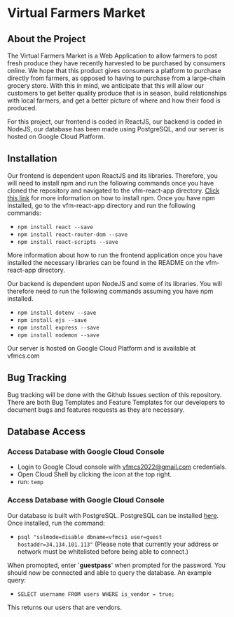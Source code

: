 # Virtual Farmers Market
## About the Project
The Virtual Farmers Market is a Web Application to allow farmers to post fresh produce they have recently harvested to be purchased by consumers online. We hope that this product gives consumers a platform to purchase directly from farmers, as opposed to having to purchase from a large-chain grocery store. With this in mind, we anticipate that this will allow our customers to get better quality produce that is in season, build relationships with local farmers, and get a better picture of where and how their food is produced. 

For this project, our frontend is coded in ReactJS, our backend is coded in NodeJS, our database has been made using PostgreSQL, and our server is hosted on Google Cloud Platform. 

## Installation
Our frontend is dependent upon ReactJS and its libraries. Therefore, you will need to install npm and run the following commands once you have cloned the repository and navigated to the vfm-react-app directory. [Click this link](https://docs.npmjs.com/downloading-and-installing-node-js-and-npm) for more information on how to install npm. Once you have npm installed, go to the vfm-react-app directory and run the following commands:

- `npm install react --save`
- `npm install react-router-dom --save`
- `npm install react-scripts --save`

More information about how to run the frontend application once you have installed the necessary libraries can be found in the README on the vfm-react-app directory.

Our backend is dependent upon NodeJS and some of its libraries. You will therefore need to run the following commands assuming you have npm installed.

- `npm install dotenv --save`
- `npm install ejs --save`
- `npm install express --save`
- `npm install nodemon --save`

Our server is hosted on Google Cloud Platform and is available at vfmcs.com

## Bug Tracking
Bug tracking will be done with the Github Issues section of this repository. There are both Bug Templates and Feature Templates for our developers to document bugs and features requests as they are necessary.

## Database Access
### Access Database with Google Cloud Console
- Login to Google Cloud console with vfmcs2022@gmail.com credentials. 
- Open Cloud Shell by clicking the icon at the top right.
- run: `temp`

### Access Database with Google Cloud Console
Our database is built with PostgreSQL. PostgreSQL can be installed [here](https://www.postgresql.org/download/). Once installed, run the command:
- `psql "sslmode=disable dbname=vfmcs1 user=guest hostaddr=34.134.101.113"`
(Please note that currently your address or network must be whitelisted before being able to connect.)

When promopted, enter '**guestpass**' when prompted for the password. You should now be connected and able to query the database.
An example query:

- `SELECT username FROM users WHERE is_vendor = true;`

This returns our users that are vendors.


